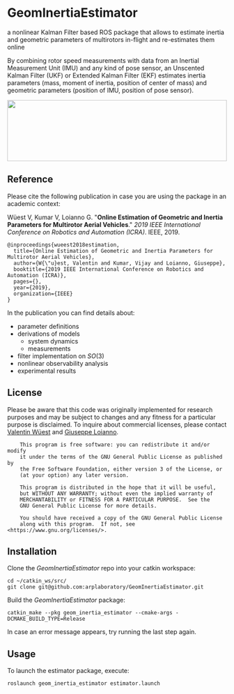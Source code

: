 # GeomInertiaEstimator
a nonlinear Kalman Filter based ROS package that allows to estimate inertia and geometric parameters of multirotors in-flight and re-estimates them online

By combining rotor speed measurements with data from an Inertial Measurement Unit (IMU) and any kind of pose sensor, an Unscented Kalman Filter (UKF) or Extended Kalman Filter (EKF) estimates inertia parameters (mass, moment of inertia, position of center of mass) and geometric parameters (position of IMU, position of pose sensor).

  <img src="https://raw.githubusercontent.com/arplaboratory/GeomInertiaEstimator/master/config/Multirotor.svg?sanitize=true" width="100%" height="140">
  
<!--video -->

## Reference
Please cite the following publication in case you are using the package in an academic context:

Wüest V, Kumar V, Loianno G. "**Online Estimation of Geometric and Inertia Parameters for Multirotor Aerial Vehicles**." _2019 IEEE International Conference on Robotics and Automation (ICRA)_. IEEE, 2019.
```
@inproceedings{wueest2018estimation,
  title={Online Estimation of Geometric and Inertia Parameters for Multirotor Aerial Vehicles},
  author={W{\"u}est, Valentin and Kumar, Vijay and Loianno, Giuseppe},
  booktitle={2019 IEEE International Conference on Robotics and Automation (ICRA)},
  pages={},
  year={2019},
  organization={IEEE}
}
```
In the publication you can find details about:
* parameter definitions
* derivations of models
  * system dynamics
  * measurements
* filter implementation on _SO_(3)
* nonlinear observability analysis
* experimental results

## License
Please be aware that this code was originally implemented for research purposes and may be subject to changes and any fitness for a particular purpose is disclaimed.
To inquire about commercial licenses, please contact [Valentin Wüest](mailto:valentinwueest@gmail.com) and [Giuseppe Loianno](mailto:loiannog@nyu.edu).
```
    This program is free software: you can redistribute it and/or modify
    it under the terms of the GNU General Public License as published by
    the Free Software Foundation, either version 3 of the License, or
    (at your option) any later version.

    This program is distributed in the hope that it will be useful,
    but WITHOUT ANY WARRANTY; without even the implied warranty of
    MERCHANTABILITY or FITNESS FOR A PARTICULAR PURPOSE.  See the
    GNU General Public License for more details.

    You should have received a copy of the GNU General Public License
    along with this program.  If not, see <https://www.gnu.org/licenses/>.
```

## Installation
Clone the _GeomInertiaEstimator_ repo into your catkin workspace:
```
cd ~/catkin_ws/src/
git clone git@github.com:arplaboratory/GeomInertiaEstimator.git
```

Build the _GeomInertiaEstimator_ package:
```
catkin_make --pkg geom_inertia_estimator --cmake-args -DCMAKE_BUILD_TYPE=Release
```

In case an error message appears, try running the last step again.

## Usage
To launch the estimator package, execute:
```
roslaunch geom_inertia_estimator estimator.launch
```
